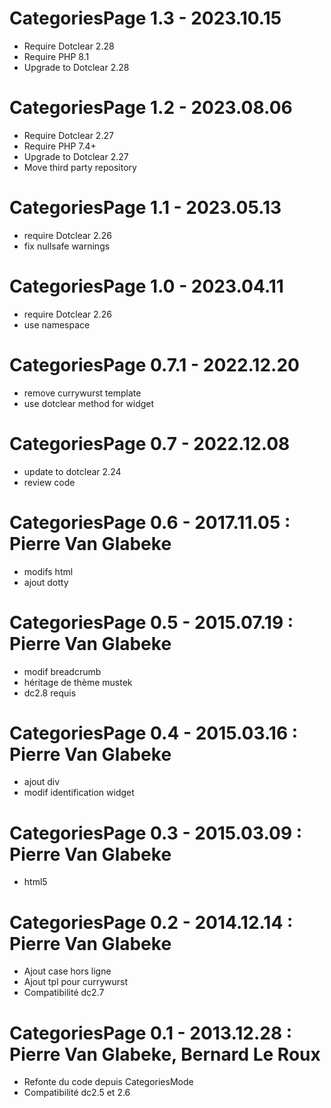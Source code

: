 CategoriesPage 1.3 - 2023.10.15
===========================================================
* Require Dotclear 2.28
* Require PHP 8.1
* Upgrade to Dotclear 2.28

CategoriesPage 1.2 - 2023.08.06
===========================================================
* Require Dotclear 2.27
* Require PHP 7.4+
* Upgrade to Dotclear 2.27
* Move third party repository

CategoriesPage 1.1 - 2023.05.13
===========================================================
* require Dotclear 2.26
* fix nullsafe warnings

CategoriesPage 1.0 - 2023.04.11
===========================================================
* require Dotclear 2.26
* use namespace

CategoriesPage 0.7.1 - 2022.12.20
===========================================================
* remove currywurst template
* use dotclear method for widget

CategoriesPage 0.7 - 2022.12.08
===========================================================
* update to dotclear 2.24
* review code

CategoriesPage 0.6 - 2017.11.05 : Pierre Van Glabeke
===========================================================
* modifs html
* ajout dotty

CategoriesPage 0.5 - 2015.07.19 : Pierre Van Glabeke
===========================================================
* modif breadcrumb
* héritage de thème mustek
* dc2.8 requis

CategoriesPage 0.4 - 2015.03.16 : Pierre Van Glabeke
===========================================================
* ajout div
* modif identification widget

CategoriesPage 0.3 - 2015.03.09 : Pierre Van Glabeke
===========================================================
* html5

CategoriesPage 0.2 - 2014.12.14 : Pierre Van Glabeke
===========================================================
* Ajout case hors ligne
* Ajout tpl pour currywurst
* Compatibilité dc2.7

CategoriesPage 0.1 - 2013.12.28 : Pierre Van Glabeke, Bernard Le Roux
===========================================================
* Refonte du code depuis CategoriesMode
* Compatibilité dc2.5 et 2.6
